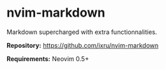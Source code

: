 # nvim-markdown

Markdown supercharged with extra functionnalities.

**Repository:** <https://github.com/ixru/nvim-markdown>

**Requirements:** Neovim 0.5+
